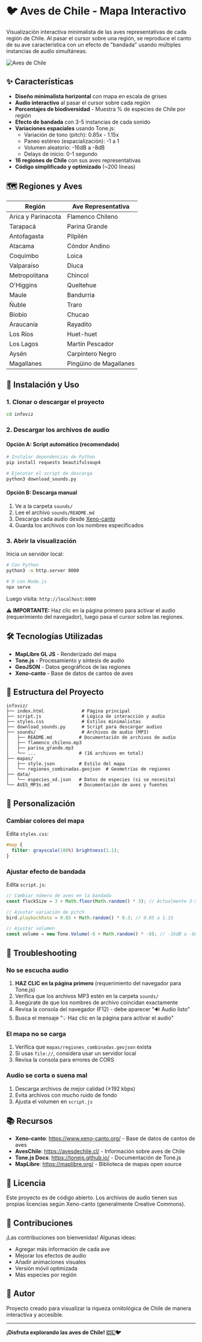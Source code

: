 # 🐦 Aves de Chile - Mapa Interactivo

Visualización interactiva minimalista de las aves representativas de cada región de Chile. Al pasar el cursor sobre una región, se reproduce el canto de su ave característica con un efecto de "bandada" usando múltiples instancias de audio simultáneas.

![Aves de Chile](preview.png)

## ✨ Características

- **Diseño minimalista horizontal** con mapa en escala de grises
- **Audio interactivo** al pasar el cursor sobre cada región
- **Porcentajes de biodiversidad** - Muestra % de especies de Chile por región
- **Efecto de bandada** con 3-5 instancias de cada sonido
- **Variaciones espaciales** usando Tone.js:
  - Variación de tono (pitch): 0.85x - 1.15x
  - Paneo estéreo (espacialización): -1 a 1
  - Volumen aleatorio: -16dB a -8dB
  - Delays de inicio: 0-1 segundo
- **16 regiones de Chile** con sus aves representativas
- **Código simplificado y optimizado** (~200 líneas)

## 🗺️ Regiones y Aves

| Región             | Ave Representativa     |
| ------------------ | ---------------------- |
| Arica y Parinacota | Flamenco Chileno       |
| Tarapacá           | Parina Grande          |
| Antofagasta        | Pilpilén               |
| Atacama            | Cóndor Andino          |
| Coquimbo           | Loica                  |
| Valparaíso         | Diuca                  |
| Metropolitana      | Chincol                |
| O'Higgins          | Queltehue              |
| Maule              | Bandurria              |
| Ñuble              | Traro                  |
| Biobío             | Chucao                 |
| Araucanía          | Rayadito               |
| Los Ríos           | Huet-huet              |
| Los Lagos          | Martín Pescador        |
| Aysén              | Carpintero Negro       |
| Magallanes         | Pingüino de Magallanes |

## 🚀 Instalación y Uso

### 1. Clonar o descargar el proyecto

```bash
cd infoviz
```

### 2. Descargar los archivos de audio

#### Opción A: Script automático (recomendado)

```bash
# Instalar dependencias de Python
pip install requests beautifulsoup4

# Ejecutar el script de descarga
python3 download_sounds.py
```

#### Opción B: Descarga manual

1. Ve a la carpeta `sounds/`
2. Lee el archivo `sounds/README.md`
3. Descarga cada audio desde [Xeno-canto](https://www.xeno-canto.org/)
4. Guarda los archivos con los nombres especificados

### 3. Abrir la visualización

Inicia un servidor local:

```bash
# Con Python
python3 -m http.server 8000

# O con Node.js
npx serve
```

Luego visita: `http://localhost:8000`

**⚠️ IMPORTANTE:** Haz clic en la página primero para activar el audio (requerimiento del navegador), luego pasa el cursor sobre las regiones.

## 🛠️ Tecnologías Utilizadas

- **MapLibre GL JS** - Renderizado del mapa
- **Tone.js** - Procesamiento y síntesis de audio
- **GeoJSON** - Datos geográficos de las regiones
- **Xeno-canto** - Base de datos de cantos de aves

## 📁 Estructura del Proyecto

```
infoviz/
├── index.html              # Página principal
├── script.js               # Lógica de interacción y audio
├── styles.css              # Estilos minimalistas
├── download_sounds.py      # Script para descargar audios
├── sounds/                 # Archivos de audio (MP3)
│   ├── README.md          # Documentación de archivos de audio
│   ├── flamenco_chileno.mp3
│   ├── parina_grande.mp3
│   └── ...                # (16 archivos en total)
├── mapas/
│   ├── style.json         # Estilo del mapa
│   └── regiones_combinadas.geojson  # Geometrías de regiones
├── data/
│   └── especies_xd.json   # Datos de especies (si se necesita)
└── AVES_MP3s.md           # Documentación de aves y fuentes

```

## 🎨 Personalización

### Cambiar colores del mapa

Edita `styles.css`:

```css
#map {
  filter: grayscale(100%) brightness(1.1);
}
```

### Ajustar efecto de bandada

Edita `script.js`:

```javascript
// Cambiar número de aves en la bandada
const flockSize = 3 + Math.floor(Math.random() * 3); // Actualmente 3-5

// Ajustar variación de pitch
bird.playbackRate = 0.85 + Math.random() * 0.3; // 0.85 a 1.15

// Ajustar volumen
const volume = new Tone.Volume(-8 + Math.random() * -8); // -16dB a -8dB
```

## 🔧 Troubleshooting

### No se escucha audio

1. **HAZ CLIC en la página primero** (requerimiento del navegador para Tone.js)
2. Verifica que los archivos MP3 estén en la carpeta `sounds/`
3. Asegúrate de que los nombres de archivo coincidan exactamente
4. Revisa la consola del navegador (F12) - debe aparecer "🔊 Audio listo"
5. Busca el mensaje "💡 Haz clic en la página para activar el audio"

### El mapa no se carga

1. Verifica que `mapas/regiones_combinadas.geojson` exista
2. Si usas `file://`, considera usar un servidor local
3. Revisa la consola para errores de CORS

### Audio se corta o suena mal

1. Descarga archivos de mejor calidad (≥192 kbps)
2. Evita archivos con mucho ruido de fondo
3. Ajusta el volumen en `script.js`

## 📚 Recursos

- **Xeno-canto**: https://www.xeno-canto.org/ - Base de datos de cantos de aves
- **AvesChile**: https://avesdechile.cl/ - Información sobre aves de Chile
- **Tone.js Docs**: https://tonejs.github.io/ - Documentación de Tone.js
- **MapLibre**: https://maplibre.org/ - Biblioteca de mapas open source

## 📄 Licencia

Este proyecto es de código abierto. Los archivos de audio tienen sus propias licencias según Xeno-canto (generalmente Creative Commons).

## 🤝 Contribuciones

¡Las contribuciones son bienvenidas! Algunas ideas:

- Agregar más información de cada ave
- Mejorar los efectos de audio
- Añadir animaciones visuales
- Versión móvil optimizada
- Más especies por región

## 👤 Autor

Proyecto creado para visualizar la riqueza ornitológica de Chile de manera interactiva y accesible.

---

**¡Disfruta explorando las aves de Chile! 🇨🇱🐦**
